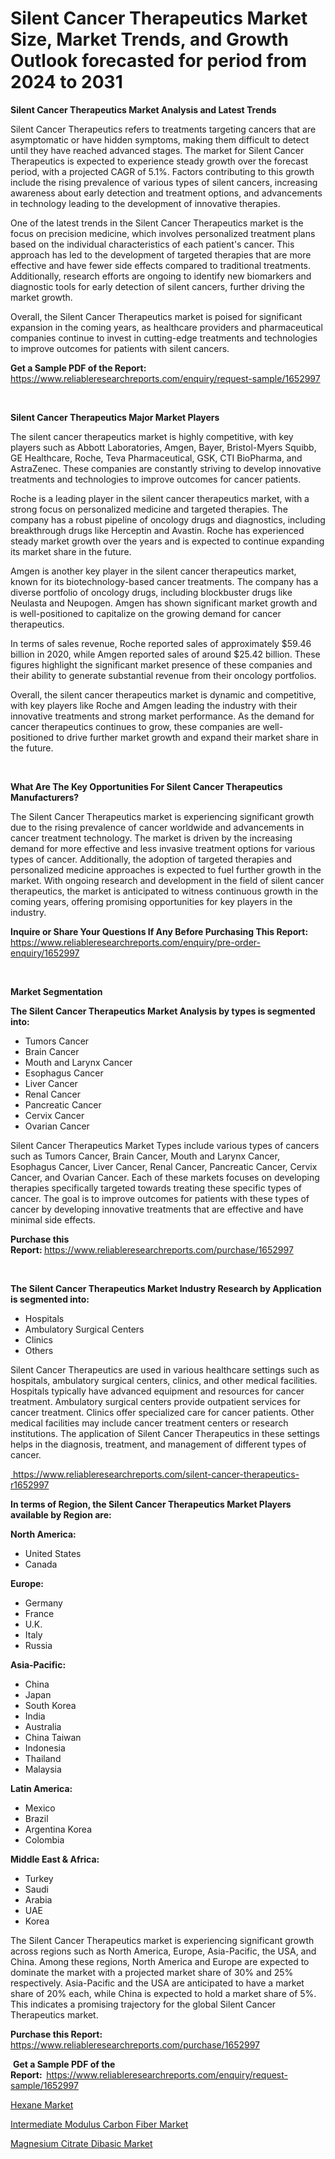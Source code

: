 <p><h1>Silent Cancer Therapeutics Market Size, Market Trends, and Growth Outlook forecasted for period from 2024 to 2031</h1></p><p><strong>Silent Cancer Therapeutics Market Analysis and Latest Trends</strong></p>
<p><p>Silent Cancer Therapeutics refers to treatments targeting cancers that are asymptomatic or have hidden symptoms, making them difficult to detect until they have reached advanced stages. The market for Silent Cancer Therapeutics is expected to experience steady growth over the forecast period, with a projected CAGR of 5.1%. Factors contributing to this growth include the rising prevalence of various types of silent cancers, increasing awareness about early detection and treatment options, and advancements in technology leading to the development of innovative therapies.</p><p>One of the latest trends in the Silent Cancer Therapeutics market is the focus on precision medicine, which involves personalized treatment plans based on the individual characteristics of each patient's cancer. This approach has led to the development of targeted therapies that are more effective and have fewer side effects compared to traditional treatments. Additionally, research efforts are ongoing to identify new biomarkers and diagnostic tools for early detection of silent cancers, further driving the market growth.</p><p>Overall, the Silent Cancer Therapeutics market is poised for significant expansion in the coming years, as healthcare providers and pharmaceutical companies continue to invest in cutting-edge treatments and technologies to improve outcomes for patients with silent cancers.</p></p>
<p><strong>Get a Sample PDF of the Report:&nbsp;</strong> <a href="https://www.reliableresearchreports.com/enquiry/request-sample/1652997">https://www.reliableresearchreports.com/enquiry/request-sample/1652997</a></p>
<p>&nbsp;</p>
<p><strong>Silent Cancer Therapeutics Major Market Players</strong></p>
<p><p>The silent cancer therapeutics market is highly competitive, with key players such as Abbott Laboratories, Amgen, Bayer, Bristol-Myers Squibb, GE Healthcare, Roche, Teva Pharmaceutical, GSK, CTI BioPharma, and AstraZenec. These companies are constantly striving to develop innovative treatments and technologies to improve outcomes for cancer patients.</p><p>Roche is a leading player in the silent cancer therapeutics market, with a strong focus on personalized medicine and targeted therapies. The company has a robust pipeline of oncology drugs and diagnostics, including breakthrough drugs like Herceptin and Avastin. Roche has experienced steady market growth over the years and is expected to continue expanding its market share in the future.</p><p>Amgen is another key player in the silent cancer therapeutics market, known for its biotechnology-based cancer treatments. The company has a diverse portfolio of oncology drugs, including blockbuster drugs like Neulasta and Neupogen. Amgen has shown significant market growth and is well-positioned to capitalize on the growing demand for cancer therapeutics.</p><p>In terms of sales revenue, Roche reported sales of approximately $59.46 billion in 2020, while Amgen reported sales of around $25.42 billion. These figures highlight the significant market presence of these companies and their ability to generate substantial revenue from their oncology portfolios.</p><p>Overall, the silent cancer therapeutics market is dynamic and competitive, with key players like Roche and Amgen leading the industry with their innovative treatments and strong market performance. As the demand for cancer therapeutics continues to grow, these companies are well-positioned to drive further market growth and expand their market share in the future.</p></p>
<p>&nbsp;</p>
<p><strong>What Are The Key Opportunities For Silent Cancer Therapeutics Manufacturers?</strong></p>
<p><p>The Silent Cancer Therapeutics market is experiencing significant growth due to the rising prevalence of cancer worldwide and advancements in cancer treatment technology. The market is driven by the increasing demand for more effective and less invasive treatment options for various types of cancer. Additionally, the adoption of targeted therapies and personalized medicine approaches is expected to fuel further growth in the market. With ongoing research and development in the field of silent cancer therapeutics, the market is anticipated to witness continuous growth in the coming years, offering promising opportunities for key players in the industry.</p></p>
<p><strong>Inquire or Share Your Questions If Any Before Purchasing This Report:</strong> <a href="https://www.reliableresearchreports.com/enquiry/pre-order-enquiry/1652997">https://www.reliableresearchreports.com/enquiry/pre-order-enquiry/1652997</a></p>
<p>&nbsp;</p>
<p><strong>Market Segmentation</strong></p>
<p><strong>The Silent Cancer Therapeutics Market Analysis by types is segmented into:</strong></p>
<p><ul><li>Tumors Cancer</li><li>Brain Cancer</li><li>Mouth and Larynx Cancer</li><li>Esophagus Cancer</li><li>Liver Cancer</li><li>Renal Cancer</li><li>Pancreatic Cancer</li><li>Cervix Cancer</li><li>Ovarian Cancer</li></ul></p>
<p><p>Silent Cancer Therapeutics Market Types include various types of cancers such as Tumors Cancer, Brain Cancer, Mouth and Larynx Cancer, Esophagus Cancer, Liver Cancer, Renal Cancer, Pancreatic Cancer, Cervix Cancer, and Ovarian Cancer. Each of these markets focuses on developing therapies specifically targeted towards treating these specific types of cancer. The goal is to improve outcomes for patients with these types of cancer by developing innovative treatments that are effective and have minimal side effects.</p></p>
<p><strong>Purchase this Report:&nbsp;</strong><a href="https://www.reliableresearchreports.com/purchase/1652997">https://www.reliableresearchreports.com/purchase/1652997</a></p>
<p>&nbsp;</p>
<p><strong>The Silent Cancer Therapeutics Market Industry Research by Application is segmented into:</strong></p>
<p><ul><li>Hospitals</li><li>Ambulatory Surgical Centers</li><li>Clinics</li><li>Others</li></ul></p>
<p><p>Silent Cancer Therapeutics are used in various healthcare settings such as hospitals, ambulatory surgical centers, clinics, and other medical facilities. Hospitals typically have advanced equipment and resources for cancer treatment. Ambulatory surgical centers provide outpatient services for cancer treatment. Clinics offer specialized care for cancer patients. Other medical facilities may include cancer treatment centers or research institutions. The application of Silent Cancer Therapeutics in these settings helps in the diagnosis, treatment, and management of different types of cancer.</p></p>
<p><a href="https://www.reliableresearchreports.com/silent-cancer-therapeutics-r1652997">&nbsp;https://www.reliableresearchreports.com/silent-cancer-therapeutics-r1652997</a></p>
<p><strong>In terms of Region, the Silent Cancer Therapeutics Market Players available by Region are:</strong></p>
<p>
    <p> <strong> North America: </strong>
        <ul>
            <li>United States</li>
            <li>Canada</li>
        </ul>
        </p> 
    <p> <strong> Europe: </strong>
        <ul>
            <li>Germany</li>
            <li>France</li>
            <li>U.K.</li>
            <li>Italy</li>
            <li>Russia</li>
        </ul>
        </p> 
    <p> <strong> Asia-Pacific: </strong>
        <ul>
            <li>China</li>
            <li>Japan</li>
            <li>South Korea</li>
            <li>India</li>
            <li>Australia</li>
            <li>China Taiwan</li>
            <li>Indonesia</li>
            <li>Thailand</li>
            <li>Malaysia</li>
        </ul>
        </p> 
    <p> <strong> Latin America: </strong>
        <ul>
            <li>Mexico</li>
            <li>Brazil</li>
            <li>Argentina Korea</li>
            <li>Colombia</li>
        </ul>
        </p> 
    <p> <strong> Middle East & Africa: </strong>
        <ul>
            <li>Turkey</li>
            <li>Saudi</li>
            <li>Arabia</li>
            <li>UAE</li>
            <li>Korea</li>
        </ul>
    </p>
    </p>
<p><p>The Silent Cancer Therapeutics market is experiencing significant growth across regions such as North America, Europe, Asia-Pacific, the USA, and China. Among these regions, North America and Europe are expected to dominate the market with a projected market share of 30% and 25% respectively. Asia-Pacific and the USA are anticipated to have a market share of 20% each, while China is expected to hold a market share of 5%. This indicates a promising trajectory for the global Silent Cancer Therapeutics market.</p></p>
<p><strong>Purchase this Report: </strong><a href="https://www.reliableresearchreports.com/purchase/1652997">https://www.reliableresearchreports.com/purchase/1652997</a></p>
<p>&nbsp;<strong>Get a Sample PDF of the Report:&nbsp;&nbsp;</strong><a href="https://www.reliableresearchreports.com/enquiry/request-sample/1652997">https://www.reliableresearchreports.com/enquiry/request-sample/1652997</a></p>
<p><strong></strong></p>
<p><p><a href="https://www.linkedin.com/pulse/hexane-market-global-regional-analysis-focus-region-lw2ze">Hexane Market</a></p><p><a href="https://www.linkedin.com/pulse/intermediate-modulus-carbon-fiber-market-trends-detailed-ocwwe">Intermediate Modulus Carbon Fiber Market</a></p><p><a href="https://www.linkedin.com/pulse/magnesium-citrate-dibasic-market-size-segmentation-trends-dpp4e">Magnesium Citrate Dibasic Market</a></p></p>